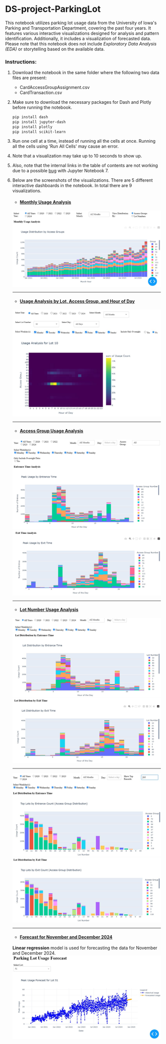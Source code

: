 # DS-project-ParkingLot

This notebook utilizes parking lot usage data from the University of Iowa's Parking and Transportation Department, covering the past four years. It features various interactive visualizations designed for analysis and pattern identification. Additionally, it includes a visualization of forecasted data. Please note that this notebook does not include *Exploratory Data Analysis (EDA)* or storytelling based on the available data.

### Instructions:
1. Download the notebook in the same folder where the following two data files are present:
	- CardAccessGroupAssignment.csv
	- CardTransaction.csv
2. Make sure to download the necessary packages for Dash and Plotly before running the notebook.
	```
	pip install dash
	pip install jupyter-dash
	pip install plotly
	pip install scikit-learn
	```
3. Run one cell at a time, instead of running all the cells at once. Running all the cells using 'Run All Cells' may cause an error. 
4. Note that a visualization may take up to 10 seconds to show up.
5. Also, note that the internal links in the table of contents are not working due to a possible [bug](https://github.com/jupyter/notebook/discussions/7418#diag) with Jupyter Notebook 7.
6. Below are the screenshots of the visualizations. There are 5 different interactive dashboards in the notebook. In total there are 9 visualizations.
	- #### <ins>Monthly Usage Analysis</ins>
	<kbd>![Image](./images/MonthlyUsageAnalysis.JPG)</kbd>
	
	---
	- #### <ins>Usage Analysis by Lot, Access Group, and Hour of Day</ins>
	<kbd>![Image](./images/UsageAnalysis-LotAccess-Group-HourOfDay.JPG)</kbd>

	---
	- #### <ins>Access Group Usage Analysis</ins>
	<kbd>![Image](./images/Analysis-AccessGroup-HourOfDay-EntriesCount.JPG)</kbd>
	<kbd>![Image](./images/Analysis-AccessGroup-HourOfDay-ExitCount.JPG)</kbd>
	
	---
	
	- #### <ins>Lot Number Usage Analysis</ins>
	<kbd>![Image](./images/Analysis-Lot-HourOfDay-EntriesCount.JPG)</kbd>
	<kbd>![Image](./images/Analysis-Lot-HourOfDay-ExitCount.JPG)</kbd>
	
	---
	
	<kbd>![Image](./images/Analysis-Lot-Group-EntriesCount.JPG)</kbd>
	<kbd>![Image](./images/Analysis-Lot-Group-ExitCount.JPG)</kbd>
	
	---
	
	- #### <ins>Forecast for November and December 2024</ins></kbd>
	**Linear regression** model is used for forecasting the data for November and December 2024.
	<kbd>![Image](./images/Forecast-Lot-NovDec2024.JPG)